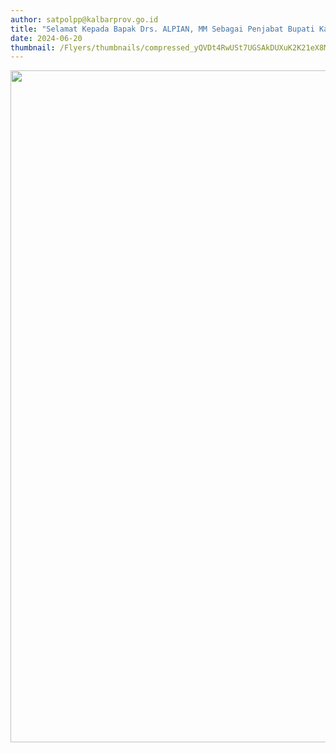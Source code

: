 ```yaml
---
author: satpolpp@kalbarprov.go.id
title: "Selamat Kepada Bapak Drs. ALPIAN, MM Sebagai Penjabat Bupati Kayong Utara"
date: 2024-06-20
thumbnail: /Flyers/thumbnails/compressed_yQVDt4RwUSt7UGSAkDUXuK2K21eX8MIXTlFA0Ne9.jpg
---
```

<p><img src="/images/QICNsTwXL2zhBUy70zUe.jpeg" width="1080" height="1075" alt="" /></p>

